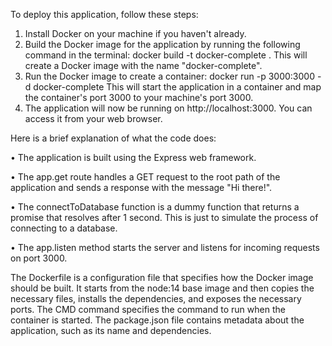 To deploy this application, follow these steps:
1.	Install Docker on your machine if you haven't already.
2.	Build the Docker image for the application by running the following command in the terminal: docker build -t docker-complete . This will create a Docker image with the name "docker-complete".
3.	Run the Docker image to create a container: docker run -p 3000:3000 -d docker-complete This will start the application in a container and map the container's port 3000 to your machine's port 3000.
4.	The application will now be running on http://localhost:3000. You can access it from your web browser.

Here is a brief explanation of what the code does:

•	The application is built using the Express web framework.

•	The app.get route handles a GET request to the root path of the application and sends a response with the message "Hi there!".

•	The connectToDatabase function is a dummy function that returns a promise that resolves after 1 second. This is just to simulate the process of connecting to a database.

•	The app.listen method starts the server and listens for incoming requests on port 3000.

The Dockerfile is a configuration file that specifies how the Docker image should be built. It starts from the node:14 base image and then copies the necessary files, installs the dependencies, and exposes the necessary ports. The CMD command specifies the command to run when the container is started.
The package.json file contains metadata about the application, such as its name and dependencies.
